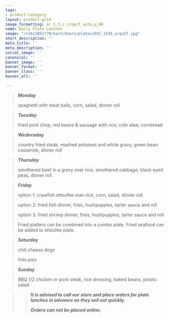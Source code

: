 ```yaml
---
tags:
- product-category
layout: product-grid
image_formatting: ar_1.3,c_crop/f_auto,q_80
name: Daily Plate Lunches
image: "/v1613851779/kartchners/plates/DSC_1536_srqx2f.jpg"
short_description: ''
meta_title: ''
meta_description: ''
social_image: ''
canonical: ''
banner_image: ''
banner_format: ''
banner_class: ''
banner_alt: ''

---
```

> **_Monday_**
>
> spaghetti with meat balls, corn, salad, dinner roll

> **_Tuesday_**
>
> fried pork chop, red beans & sausage with rice, cole slaw, cornbread

> **_Wednesday_**
>
> country fried steak, mashed potatoes and white gravy, green bean casserole, dinner roll

> **_Thursday_**
>
> smothered beef in a gravy over rice, smothered cabbage, black eyed peas, dinner roll

> **_Friday_**
>
> option 1: crawfish ettoufee over rice, corn, salad, dinner roll
>
> option 2: fried fish dinner, fries, hushpuppies, tarter sauce and roll
>
> option 3: fried shrimp dinner, fries, hushpuppies, tarter sauce and roll
>
> Fried platters can be combined into a combo plate. Fried seafood can be added to ettoufee plate.

> **_Saturday_**
>
> chili cheese dogs
>
> frito pies

> **_Sunday_**
>
> BBQ 1/2 chicken or pork steak, rice dressing, baked beans, potato salad

> > **_It is advised to call our store and place orders for plate lunches in advance as they sell out quickly._**
> >
> > **_Orders can not be placed online._**